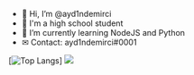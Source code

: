 - 👋 Hi, I’m @ayd1ndemirci
- 👀 I'm a high school student
- 🌱 I’m currently learning NodeJS and Python
- ✉ Contact: ayd1ndemirci#0001




[![Top Langs](https://github-readme-stats.vercel.app/api/top-langs/?username=ayd1ndemirci)]
![](https://komarev.com/ghpvc/?username=ayd1ndemirci)
